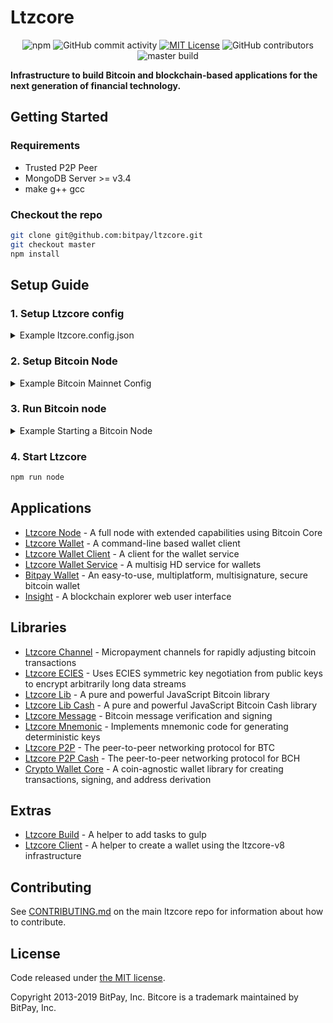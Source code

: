 # Ltzcore



  <p align="center">
  <img alt="npm" src="https://img.shields.io/npm/v/ltzcore-lib">
  <img alt="GitHub commit activity" src="https://img.shields.io/github/commit-activity/m/bitpay/ltzcore">
  <a href="https://opensource.org/licenses/MIT/" target="_blank"><img alt="MIT License" src="https://img.shields.io/badge/License-MIT-blue.svg" style="display: inherit;"/></a>
  <img alt="GitHub contributors" src="https://img.shields.io/github/contributors/bitpay/ltzcore">
  <br>
 <img src="https://circleci.com/gh/bitpay/ltzcore.svg?style=shield" alt="master build">
</p>
  
  
  
**Infrastructure to build Bitcoin and blockchain-based applications for the next generation of financial technology.**

## Getting Started

### Requirements

- Trusted P2P Peer
- MongoDB Server >= v3.4
- make g++ gcc 

### Checkout the repo


```sh
git clone git@github.com:bitpay/ltzcore.git
git checkout master
npm install
```

## Setup Guide

### 1. Setup Ltzcore config

<details>
<summary>Example ltzcore.config.json</summary>
<br>

```json
{
  "ltzcoreNode": {
    "chains": {
      "BTC": {
        "mainnet": {
          "chainSource": "p2p",
          "trustedPeers": [
            {
              "host": "127.0.0.1",
              "port": 20008
            }
          ],
          "rpc": {
            "host": "127.0.0.1",
            "port": 20009,
            "username": "username",
            "password": "password"
          }
        },
        "regtest": {
          "chainSource": "p2p",
          "trustedPeers": [
            {
              "host": "127.0.0.1",
              "port": 20020
            }
          ],
          "rpc": {
            "host": "127.0.0.1",
            "port": 20021,
            "username": "username",
            "password": "password"
          }
        }
      },
      "BCH": {
        "mainnet": {
          "parentChain": "BTC",
          "forkHeight": 478558,
          "trustedPeers": [
            {
              "host": "127.0.0.1",
              "port": 30008
            }
          ],
          "rpc": {
            "host": "127.0.0.1",
            "port": 30009,
            "username": "username",
            "password": "password"
          }
        },
        "regtest": {
          "chainSource": "p2p",
          "trustedPeers": [
            {
              "host": "127.0.0.1",
              "port": 30020
            }
          ],
          "rpc": {
            "host": "127.0.0.1",
            "port": 30021,
            "username": "username",
            "password": "password"
          }
        }
      }
    }
  }
}
```

</details>

### 2. Setup Bitcoin Node

<details>
<summary>Example Bitcoin Mainnet Config</summary>

```sh
whitelist=127.0.0.1
txindex=0
listen=1
server=1
irc=1
upnp=1

# Make sure port & rpcport matches the
# ltzcore.config.json ports for BTC mainnet

# if using Bitcoin Core v0.17+ prefix
# [main]

port=20008
rpcport=20009
rpcallowip=127.0.0.1

rpcuser=username
rpcpassword=password
```

</details>

### 3. Run Bitcoin node

<details>
<summary>Example Starting a Bitcoin Node</summary>

```sh
# Path to your bitcoin application and path to the config above
/Applications/Bitcoin-Qt.app/Contents/MacOS/Bitcoin-Qt -datadir=/Users/username/blockchains/bitcoin-core/networks/mainnet/
```

</details>

### 4. Start Ltzcore

```sh
npm run node
```

## Applications

- [Ltzcore Node](packages/ltzcore-node) - A full node with extended capabilities using Bitcoin Core
- [Ltzcore Wallet](packages/ltzcore-wallet) - A command-line based wallet client
- [Ltzcore Wallet Client](packages/ltzcore-wallet-client) - A client for the wallet service
- [Ltzcore Wallet Service](packages/ltzcore-wallet-service) - A multisig HD service for wallets
- [Bitpay Wallet](https://github.com/bitpay/copay) - An easy-to-use, multiplatform, multisignature, secure bitcoin wallet
- [Insight](packages/insight) - A blockchain explorer web user interface

## Libraries

- [Ltzcore Channel](https://github.com/bitpay/ltzcore-channel) - Micropayment channels for rapidly adjusting bitcoin transactions
- [Ltzcore ECIES](https://github.com/bitpay/ltzcore-ecies) - Uses ECIES symmetric key negotiation from public keys to encrypt arbitrarily long data streams
- [Ltzcore Lib](packages/ltzcore-lib) - A pure and powerful JavaScript Bitcoin library
- [Ltzcore Lib Cash](packages/ltzcore-lib-cash) - A pure and powerful JavaScript Bitcoin Cash library
- [Ltzcore Message](https://github.com/bitpay/ltzcore-message) - Bitcoin message verification and signing
- [Ltzcore Mnemonic](packages/ltzcore-mnemonic) - Implements mnemonic code for generating deterministic keys
- [Ltzcore P2P](packages/ltzcore-p2p) - The peer-to-peer networking protocol for BTC
- [Ltzcore P2P Cash](packages/ltzcore-p2p-cash) - The peer-to-peer networking protocol for BCH
- [Crypto Wallet Core](packages/crypto-wallet-core) - A coin-agnostic wallet library for creating transactions, signing, and address derivation

## Extras

- [Ltzcore Build](packages/ltzcore-build) - A helper to add tasks to gulp
- [Ltzcore Client](packages/ltzcore-client) - A helper to create a wallet using the ltzcore-v8 infrastructure

## Contributing

See [CONTRIBUTING.md](https://github.com/bitpay/ltzcore/blob/master/Contributing.md) on the main ltzcore repo for information about how to contribute.

## License

Code released under [the MIT license](https://github.com/bitpay/ltzcore/blob/master/LICENSE).

Copyright 2013-2019 BitPay, Inc. Bitcore is a trademark maintained by BitPay, Inc.
